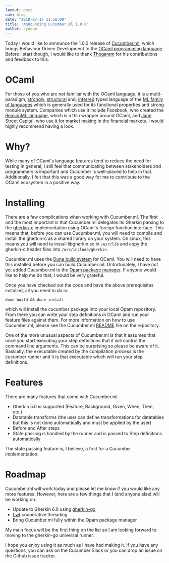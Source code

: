 ```yaml
---
layout: post
nav: blog
date: "2018-07-17 11:58:00"
title: "Announcing Cucumber.ml 1.0.0"
author: cyocum
---
```


Today I would like to announce the 1.0.0 release of
[Cucumber.ml](https://github.com/cucumber/cucumber.ml), which brings
Behaviour Driven Development to the [OCaml programming
language](http://www.ocaml.org/).  Before I start though, I would like
to thank [Thegaram](https://github.com/Thegaram) for his contributions
and feedback to this.

OCaml
=====

For those of you who are not familiar with the OCaml language, it is a
multi-paradigm,
[strongly](https://en.wikipedia.org/wiki/Strong_and_weak_typing),
[structural](https://en.wikipedia.org/wiki/Structural_type_system) and,
[inferred](https://en.wikipedia.org/wiki/Type_inference) typed
language of the [ML family of
languages](https://en.wikipedia.org/wiki/ML_(programming_language))
which is generally used for its functional properties and strong
module system.  Companies which use it include Facebook, who created
the [ReasonML language](https://reasonml.github.io/), which is a thin
wrapper around OCaml, and [Jane Street
Capital](https://www.janestreet.com/), who use it for market making in
the financial markets.  I would highly recommend having a look.

Why?
====

While many of OCaml's language features tend to reduce the need for
testing in general, I still feel that communicating between
stakeholders and programmers is important and Cucumber is well-placed
to help in that.  Additionally, I felt that this was a good way for me
to contribute to the OCaml ecosystem in a positive way.

Installing
==========

There are a few complications when working with Cucumber.ml.  The
first and the most important is that Cucumber.ml delegates its Gherkin
parsing to the
[gherkin-c](https://github.com/cucumber/cucumber/tree/master/gherkin/c)
implementation using OCaml's foreign function interface.  This means
that, before you can use Cucumber.ml, you will need to compile and
install the gherkin-c as a shared library on your system.  On Linux,
this means you will need to install libgherkin.so in `/usr/lib` and copy
the gherkin-c header files into `/usr/include/gherkin`.

Cucumber.ml uses the [Dune build
system](https://github.com/ocaml/dune) for OCaml.  You will need to
have this installed before you can build Cucumber.ml.  Unfortunately,
I have not yet added Cucumber.ml to the [Opam package
manager](https://opam.ocaml.org/).  If anyone would like to help me do
that, I would be very grateful.

Once you have checked out the code and have the above prerequisites
installed, all you need to do is:

```
dune build && dune install
```

which will install the cucumber package into your local Opam
repository.  From there you can write your step definitions in OCaml
and run your feature files against them.  For more information on how
to use Cucumber.ml, please see the Cucumber.ml
[README](https://github.com/cucumber/cucumber.ml/blob/v1.0.0/README.md)
file on the repository.

One of the more unusual aspects of Cucumber.ml is that it assumes that
once you start executing your step definitions that it will control
the command line arguments.  This can be surprising so please be aware
of it.  Basically, the executable created by the compilation process
is the cucumber runner and it is that executable which will run your
step definitions.

Features
========

There are many features that come with Cucumber.ml.

* Gherkin 5.0 is supported (Feature, Background, Given, When, Then, etc.)
* Datatable transforms (the user can define transformations for
  datatables but this is not done automatically and must be applied by
  the user)
* Before and After steps
* State passing is handled by the runner and is passed to Step
  definitions automatically

The state passing feature is, I believe, a first for a Cucumber
implementation.

Roadmap
========

Cucumber.ml will work today and please let me know if you would like
any more features.  However, here are a few things that I (and anyone
else) will be working on.

* Update to Gherkin 6.0 using
  [gherkin-go](https://github.com/cucumber/cucumber/issues/425)
* [Lwt](https://ocsigen.org/lwt/manual/) cooperative threading
* Bring Cucumber.ml fully within the Opam package manager

My main focus will be the first thing on the list so I am looking
forward to moving to the gherkin-go universal runner.

I hope you enjoy using it as much as I have had making it. If you have
any questions, you can ask on the Cucumber Slack or you can drop an
issue on the Github issue tracker.
